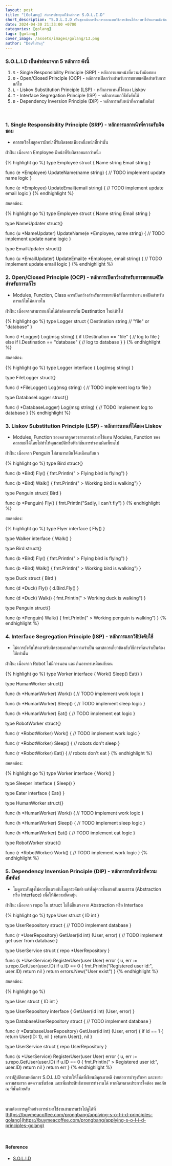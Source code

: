 ```yaml
---
layout: post
title: "[Golang] กับการประยุกต์ใช้หลักการ S.O.L.I.D"
short_description: "S.O.L.I.D เป็นชุดหลักการในการออกแบบวิธีการเขียนโค้ดภาษาโปรแกรมเชิงวัตถุ (Object-Oriented Design) ให้มีโครงสร้างที่ดีของคุณ Robert C. Martin เพื่อให้ง่ายต่อการบำรุงรักษาในอนาคต"
date: 2024-04-30 21:33:00 +0700
categories: [golang]
tags: [golang]
cover_image: /assets/images/golang/13.png
author: "Devไปวันๆ"
---
```


### S.O.L.I.D เป็นคำย่อมาจาก 5 หลักการ ดังนี้

1. `S` - Single Responsibility Principle (SRP) - หลักการแยกหน้าที่ความรับผิดชอบ
2. `O` - Open/Closed Principle (OCP) - หลักการเปิดกว้างสำหรับการขยายแต่ปิดสำหรับการแก้ไข
3. `L` - Liskov Substitution Principle (LSP) - หลักการแทนที่ได้ของ Liskov
4. `I` - Interface Segregation Principle (ISP) - หลักการแยกวิธีบังคับใช้
5. `D` - Dependency Inversion Principle (DIP) - หลักการกลับหน้าที่ความสัมพันธ์

<br>

### 1. Single Responsibility Principle (SRP) - หลักการแยกหน้าที่ความรับผิดชอบ

- คลาสหรือโมดูลควรมีหน้าที่รับผิดชอบเพียงหนึ่งหน้าที่เท่านั้น

ฝ่าฝืน: เนื่องจาก Employee มีหน้าที่รับผิดชอบมากว่าหนึ่ง

{% highlight go %}
type Employee struct {
  Name    string
  Email   string
}

func (e *Employee) UpdateName(name string) {
  // TODO implement update name logic
}

func (e *Employee) UpdateEmail(email string) {
  // TODO implement update email logic
}
{% endhighlight %}

สอดคล้อง:

{% highlight go %}
type Employee struct {
  Name    string
  Email   string
}

type NameUpdater struct{}

func (u *NameUpdater) UpdateName(e *Employee, name string) {
  // TODO implement update name logic
}

type EmailUpdater struct{}

func (u *EmailUpdater) UpdateEmail(e *Employee, email string) {
  // TODO implement update email logic
}
{% endhighlight %}


### 2. Open/Closed Principle (OCP) - หลักการเปิดกว้างสำหรับการขยายแต่ปิดสำหรับการแก้ไข

- Modules, Function, Class ควรเปิดกว้างสำหรับการขยายฟังก์ชันการทำงาน แต่ปิดสำหรับการแก้ไขโค้ดภายใน

ฝ่าฝืน: เนื่องจากสามารถแก้ไขได้ถ้าต้องการเพิ่ม Destination ใหม่เข้าไป

{% highlight go %}
type Logger struct {
  Destination string // "file" or "database"
}

func (l *Logger) Log(msg string) {
  if l.Destination == "file" {
    // log to file
  } else if l.Destination == "database" {
    // log to database
  }
}
{% endhighlight %}

สอดคล้อง:

{% highlight go %}
type Logger interface {
  Log(msg string)
}

type FileLogger struct{}

func (l *FileLogger) Log(msg string) {
  // TODO implement log to file
}

type DatabaseLogger struct{}

func (l *DatabaseLogger) Log(msg string) {
  // TODO implement log to database
}
{% endhighlight %}

### 3. Liskov Substitution Principle (LSP) - หลักการแทนที่ได้ของ Liskov

- Modules, Function ของคลาสลูกควรสามารถนำมาใช้แทน Modules, Function ของคลาสแม่ได้โดยไม่ทำให้คุณสมบัติหรือฟังก์ชันการทำงานผิดเพี้ยนไป

ฝ่าฝืน: เนื่องจาก Penguin ไม่สามารถบินได้เหมือนกับนก

{% highlight go %}
type Bird struct{}

func (b *Bird) Fly() {
  fmt.Println(" > Flying bird is flying")
}

func (b *Bird) Walk() {
  fmt.Println(" > Working bird is walking")
}

type Penguin struct{
  Bird
}

func (p *Penguin) Fly() {
  fmt.Println("Sadly, I can't fly")
}
{% endhighlight %}

สอดคล้อง:

{% highlight go %}
type Flyer interface {
  Fly()
}

type Walker interface {
  Walk()
}

type Bird struct{}

func (b *Bird) Fly() {
  fmt.Println(" > Flying bird is flying")
}

func (b *Bird) Walk() {
  fmt.Println(" > Working bird is walking")
}

type Duck struct {
  Bird
}

func (d *Duck) Fly() {
  d.Bird.Fly()
}

func (d *Duck) Walk() {
  fmt.Println(" > Working duck is walking")
}

type Penguin struct{}

func (p *Penguin) Walk() {
  fmt.Println(" > Working penguin is walking")
}
{% endhighlight %}

### 4. Interface Segregation Principle (ISP) - หลักการแยกวิธีบังคับใช้

- ไม่ควรบังคับให้คลาสรับผิดชอบมากเกินความจำเป็น คลาสควรเกี่ยวข้องกับวิธีการที่ตนจำเป็นต้องใช้เท่านั้น

ฝ่าฝืน: เนื่องจาก Robot ไม่มีการนอน และ กินอาหารเหมือนกับคน

{% highlight go %}
type Worker interface {
  Work()
  Sleep()
  Eat()
}

type HumanWorker struct{}

func (h *HumanWorker) Work() {
  // TODO implement work logic
}

func (h *HumanWorker) Sleep() {
  // TODO implement sleep logic
}

func (h *HumanWorker) Eat() {
  // TODO implement eat logic
}

type RobotWorker struct{}

func (r *RobotWorker) Work() {
  // TODO implement work logic
}

func (r *RobotWorker) Sleep() {
  // robots don't sleep
}

func (r *RobotWorker) Eat() {
  // robots don't eat
}
{% endhighlight %}

สอดคล้อง:

{% highlight go %}
type Worker interface {
  Work()
}

type Sleeper interface {
  Sleep()
}

type Eater interface {
  Eat()
}

type HumanWorker struct{}

func (h *HumanWorker) Work() {
  // TODO implement work logic
}

func (h *HumanWorker) Sleep() {
  // TODO implement sleep logic
}

func (h *HumanWorker) Eat() {
  // TODO implement eat logic
}

type RobotWorker struct{}

func (r *RobotWorker) Work() {
  // TODO implement work logic
}
{% endhighlight %}


### 5. Dependency Inversion Principle (DIP) - หลักการกลับหน้าที่ความสัมพันธ์

- โมดูลระดับสูงไม่ควรขึ้นตรงกับโมดูลระดับต่ำ แต่ทั้งคู่ควรขึ้นตรงกับนามธรรม (Abstraction หรือ Interface) เพื่อให้มีความยืดหยุ่น

ฝ่าฝืน: เนื่องจาก repo ใน struct ไม่ได้ขึ้นตรงจาก Abstraction หรือ Interface

{% highlight go %}
type User struct {
  ID int
}

type UserRepository struct {
  // TODO implement database 
}

func (r *UserRepository) GetUser(id int) (User, error) {
  // TODO implement get user from database
}

type UserService struct {
  repo *UserRepository
}

func (s *UserService) RegisterUser(user User) error {
  u, err := s.repo.GetUser(user.ID)
  if u.ID == 0 {
    fmt.Println("Registered user id:", user.ID)
    return nil
  }
  return errors.New("User exist")
}
{% endhighlight %}

สอดคล้อง:

{% highlight go %}

type User struct {
  ID int
}

type UserRepository interface {
  GetUser(id int) (User, error)
}

type DatabaseUserRepository struct {
  // TODO implement database
}

func (r *DatabaseUserRepository) GetUser(id int) (User, error) {
  if id == 1 {
    return User{ID: 1}, nil
  }
  return User{}, nil
}

type UserService struct {
  repo UserRepository
}

func (s *UserService) RegisterUser(user User) error {
  u, err := s.repo.GetUser(user.ID)
  if u.ID == 0 {
    fmt.Println(" > Registered user id:", user.ID)
    return nil
  }
  return err
}
{% endhighlight %}

การปฏิบัติตามหลักการ S.O.L.I.D จะช่วยให้โค้ดที่เขียนมีคุณภาพดี ง่ายต่อการบำรุงรักษา และขยายความสามารถ ลดความซับซ้อน และเพิ่มประสิทธิภาพการทำงานได้ หากผิดพลาดประการใดต้อง ขออภัย ณ ที่นั้นด้วยคับ

<br>

หากต้องการดูตัวอย่างการนำมาใช้งานสามารถเข้าไปดูได้ที่ [https://buymeacoffee.com/prongbang/applying-s-o-l-i-d-principles-golang](https://buymeacoffee.com/prongbang/applying-s-o-l-i-d-principles-golang)

<br>

#### Reference

- [S.O.L.I.D](https://en.wikipedia.org/wiki/SOLID)
